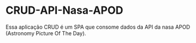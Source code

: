 # CRUD-API-Nasa-APOD
Essa aplicação CRUD é um SPA que consome dados da API da nasa APOD (Astronomy Picture Of The Day).
